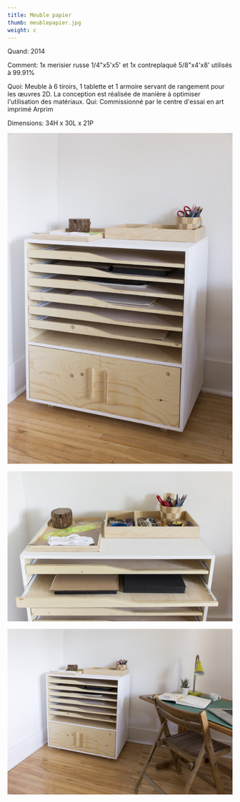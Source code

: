```yaml
---
title: Meuble papier
thumb: meublepapier.jpg
weight: c
---
```

Quand: 2014

Comment: 1x merisier russe 1/4"x5'x5' et 1x contreplaqué 5/8"x4'x8' utilisés à 99.91%

Quoi: Meuble à 6 tiroirs, 1 tablette et 1 armoire servant de rangement pour les œuvres 2D. La conception est réalisée de manière à optimiser l'utilisation des matériaux.
Qui: Commissionné par le centre d'essai en art imprimé Arprim

Dimensions: 34H x 30L x 21P

![](/img/meublepapier_01.jpg)

![](/img/meublepapier_02.jpg)

![](/img/meublepapier_03.jpg)